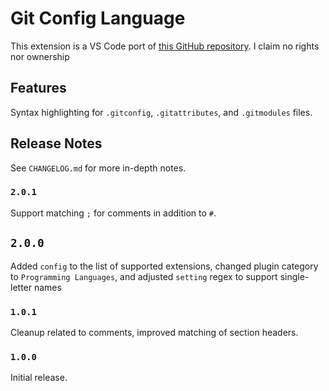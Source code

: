# Git Config Language

This extension is a VS Code port of [this GitHub repository](https://github.com/lifted-studios/Gitconfig.tmLanguage).
I claim no rights nor ownership

## Features

Syntax highlighting for `.gitconfig`, `.gitattributes`, and `.gitmodules` files.

## Release Notes

See `CHANGELOG.md` for more in-depth notes.

### `2.0.1`

Support matching `;` for comments in addition to `#`.

## `2.0.0`

Added `config` to the list of supported extensions, changed plugin category to `Programming Languages`, and adjusted
`setting` regex to support single-letter names

### `1.0.1`

Cleanup related to comments, improved matching of section headers.

### `1.0.0`

Initial release.
